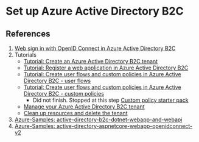 # Set up Azure Active Directory B2C

## References

1. [Web sign in with OpenID Connect in Azure Active Directory B2C](https://docs.microsoft.com/en-us/azure/active-directory-b2c/openid-connect)
2. Tutorials
   - [Tutorial: Create an Azure Active Directory B2C tenant](https://docs.microsoft.com/en-us/azure/active-directory-b2c/tutorial-create-tenant)
   - [Tutorial: Register a web application in Azure Active Directory B2C](https://docs.microsoft.com/en-us/azure/active-directory-b2c/tutorial-register-applications?tabs=app-reg-ga)
   - [Tutorial: Create user flows and custom policies in Azure Active Directory B2C - user flows](https://docs.microsoft.com/en-us/azure/active-directory-b2c/tutorial-create-user-flows?pivots=b2c-user-flow)
   - [Tutorial: Create user flows and custom policies in Azure Active Directory B2C - custom policies](https://docs.microsoft.com/en-us/azure/active-directory-b2c/tutorial-create-user-flows?pivots=b2c-custom-policy)
      - Did not finish. Stopped at this step [Custom policy starter pack](https://docs.microsoft.com/en-us/azure/active-directory-b2c/tutorial-create-user-flows?pivots=b2c-custom-policy#custom-policy-starter-pack)
   - [Manage your Azure Active Directory B2C tenant](https://docs.microsoft.com/en-us/azure/active-directory-b2c/tenant-management)
   - [Clean up resources and delete the tenant](https://docs.microsoft.com/en-us/azure/active-directory-b2c/tutorial-delete-tenant)
3. [Azure-Samples: active-directory-b2c-dotnet-webapp-and-webapi](https://github.com/Azure-Samples/active-directory-b2c-dotnet-webapp-and-webapi)
4. [Azure-Samples: active-directory-aspnetcore-webapp-openidconnect-v2](https://github.com/Azure-Samples/active-directory-aspnetcore-webapp-openidconnect-v2/tree/master/1-WebApp-OIDC/1-5-B2C)
